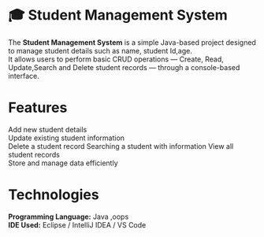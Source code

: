# 🎓 Student Management System

The **Student Management System** is a simple Java-based project designed to manage student details such as name, student Id,age.  
It allows users to perform basic CRUD operations — Create, Read, Update,Search and Delete student records — through a console-based interface.
# Features
 Add new student details  
 Update existing student information  
 Delete a student record 
 Searching a student with information
 View all student records  
 Store and manage data efficiently  
 # Technologies
**Programming Language:** Java ,oops  
**IDE Used:** Eclipse / IntelliJ IDEA / VS Code  

